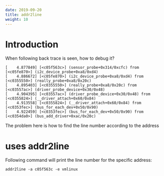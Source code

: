 ```yaml
---
date: 2019-09-20
title: addr2line
weight: 10
---
```


# Introduction

When following back trace is seen, how to debug it?

```
[    4.877849] [<c05f563c>] (sensor_probe+0x314/0xcfc) from [<c05fe870>] (i2c_device_probe+0xa8/0xd4)
[    4.886672] [<c05fe870>] (i2c_device_probe+0xa8/0xd4) from [<c0355550>] (really_probe+0xa8/0x20c)
[    4.895403] [<c0355550>] (really_probe+0xa8/0x20c) from [<c03557ac>] (driver_probe_device+0x30/0x48)
[    4.904395] [<c03557ac>] (driver_probe_device+0x30/0x48) from [<c0355824>] (__driver_attach+0x60/0x84)
[    4.913558] [<c0355824>] (__driver_attach+0x60/0x84) from [<c0353fec>] (bus_for_each_dev+0x50/0x90)
[    4.922459] [<c0353fec>] (bus_for_each_dev+0x50/0x90) from [<c0354da0>] (bus_add_driver+0xac/0x20c)
```

The problem here is how to find the line number according to the address


# uses addr2line

Following command will print the line number for the specific address:

```
addr2line -a c05f563c -e vmlinux
```

